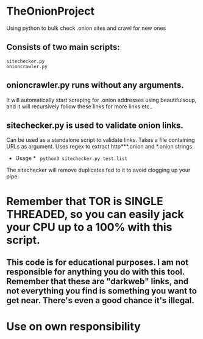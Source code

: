 # TheOnionProject
Using python to bulk check .onion sites and crawl for new ones

## Consists of two main scripts:
    sitechecker.py
    onioncrawler.py
    
 ## onioncrawler.py runs without any arguments.
 It will automatically start scraping for .onion addresses using beautifulsoup, and it will recursively follow these links for more links etc..
 
 ## sitechecker.py is used to validate onion links. 
 Can be used as a standalone script to validate links. Takes a file containing URLs as argument. Uses regex to extract http***.onion and *.onion strings.
 
 * Usage *
 ` python3 sitechecker.py test.list`
 
 The sitechecker will remove duplicates fed to it to avoid clogging up your pipe.
 
 # Remember that TOR is SINGLE THREADED, so you can easily jack your CPU up to a 100% with this script.
 
 
 ## This code is for educational purposes. I am not responsible for anything you do with this tool. Remember that these are "darkweb" links, and not everything you find is something you want to get near. There's even a good chance it's illegal. 
 
 # Use on own responsibility
